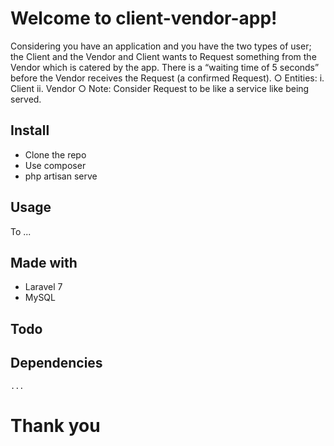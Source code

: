 # Welcome to client-vendor-app!
Considering you have an application and you have the two types of user; the Client and
the Vendor and Client wants to Request something from the Vendor which is catered
by the app. There is a “waiting time of 5 seconds” before the Vendor receives the
Request (a confirmed Request).
○ Entities:
i. Client
ii. Vendor
○ Note: Consider Request to be like a service like being served.


## Install

 - Clone the repo
 - Use composer
 - php artisan serve

## Usage
To ...
## Made with

 - Laravel 7
 - MySQL

## Todo


## Dependencies

    ...

# Thank you
